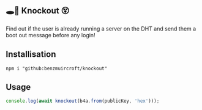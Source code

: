 ## 🕳🥊 Knockout 😵

Find out if the user is already running a server on the DHT and send them a boot out message before any login!

## Installisation
```
npm i "github:benzmuircroft/knockout"
```

## Usage
```js
console.log(await knockout(b4a.from(publicKey, 'hex')));
```

